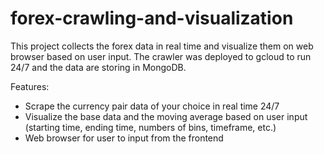 # forex-crawling-and-visualization
This project collects the forex data in real time and visualize them on web browser based on user input. The crawler was deployed to gcloud to run 24/7 and the data are storing in MongoDB. 

Features:
- Scrape the currency pair data of your choice in real time 24/7
- Visualize the base data and the moving average based on user input (starting time, ending time, numbers of bins, timeframe, etc.)
- Web browser for user to input from the frontend

